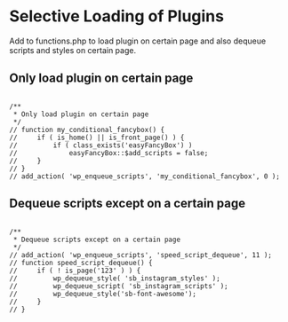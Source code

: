 # Selective Loading of Plugins

Add to functions.php to load plugin on certain page and also dequeue scripts and styles on certain page.

## Only load plugin on certain page

```

/**
 * Only load plugin on certain page
 */
// function my_conditional_fancybox() {
//     if ( is_home() || is_front_page() ) {
//         if ( class_exists('easyFancyBox') )
//             easyFancyBox::$add_scripts = false;
//     }
// }
// add_action( 'wp_enqueue_scripts', 'my_conditional_fancybox', 0 );

```

## Dequeue scripts except on a certain page

```

/**
 * Dequeue scripts except on a certain page
 */
// add_action( 'wp_enqueue_scripts', 'speed_script_dequeue', 11 );
// function speed_script_dequeue() {
//     if ( ! is_page('123' ) ) {
//         wp_dequeue_style( 'sb_instagram_styles' );
//         wp_dequeue_script( 'sb_instagram_scripts' );
//         wp_dequeue_style('sb-font-awesome');
//     }
// }

```